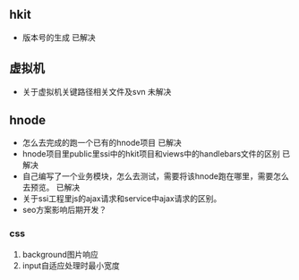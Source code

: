 ## hkit
- 版本号的生成  已解决
## 虚拟机
- 关于虚拟机关键路径相关文件及svn 未解决
## hnode
- 怎么去完成的跑一个已有的hnode项目   已解决
- hnode项目里public里ssi中的hkit项目和views中的handlebars文件的区别  已解决
- 自己编写了一个业务模块，怎么去测试，需要将该hnode跑在哪里，需要怎么去预览。 已解决 
- 关于ssi工程里js的ajax请求和service中ajax请求的区别。
- seo方案影响后期开发？





### css
1. background图片响应
2. input自适应处理时最小宽度

